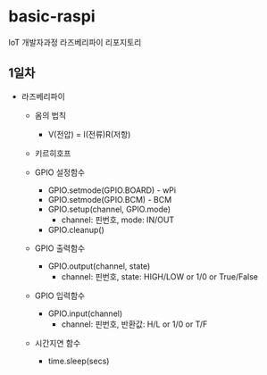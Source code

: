 # basic-raspi
IoT 개발자과정 라즈베리파이 리포지토리

## 1일차
- 라즈베리파이
    - 옴의 법칙
        - V(전압) = I(전류)R(저항)
    - 키르히호프
    - GPIO 설정함수
        - GPIO.setmode(GPIO.BOARD) - wPi
        - GPIO.setmode(GPIO.BCM) - BCM
        - GPIO.setup(channel, GPIO.mode)
            - channel: 핀번호, mode: IN/OUT
        - GPIO.cleanup()
    
    - GPIO 출력함수
        - GPIO.output(channel, state)
            - channel: 핀번호, state: HIGH/LOW or 1/0 or True/False
    
    - GPIO 입력함수
        - GPIO.input(channel)
            - channel: 핀번호, 반환값: H/L or 1/0 or T/F

    - 시간지연 함수
        - time.sleep(secs)